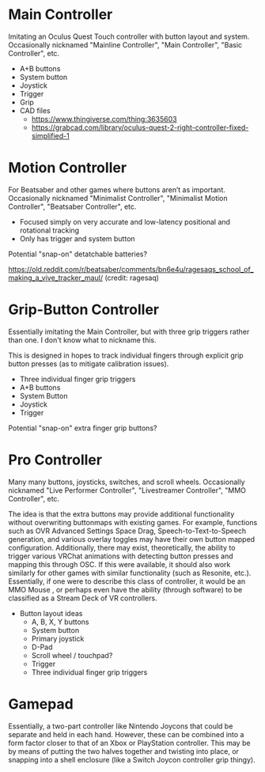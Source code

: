 # Main Controller
Imitating an Oculus Quest Touch controller with button layout and system. Occasionally nicknamed "Mainline Controller", "Main Controller", "Basic Controller", etc.

- A+B buttons
- System button
- Joystick
- Trigger
- Grip
- CAD files
  - https://www.thingiverse.com/thing:3635603
  - https://grabcad.com/library/oculus-quest-2-right-controller-fixed-simplified-1

# Motion Controller
For Beatsaber and other games where buttons aren’t as important. Occasionally nicknamed "Minimalist Controller", "Minimalist Motion Controller", "Beatsaber Controller", etc.

- Focused simply on very accurate and low-latency positional and rotational tracking
- Only has trigger and system button

Potential "snap-on" detatchable batteries?

https://old.reddit.com/r/beatsaber/comments/bn6e4u/ragesaqs_school_of_making_a_vive_tracker_maul/ (credit: ragesaq)

# Grip-Button Controller
Essentially imitating the Main Controller, but with three grip triggers rather than one. I don't know what to nickname this.

This is designed in hopes to track individual fingers through explicit grip button presses (as to mitigate calibration issues).

- Three individual finger grip triggers
- A+B buttons
- System Button
- Joystick
- Trigger

Potential "snap-on" extra finger grip buttons?

# Pro Controller
Many many buttons, joysticks, switches, and scroll wheels. Occasionally nicknamed "Live Performer Controller", "Livestreamer Controller", "MMO Controller", etc.

The idea is that the extra buttons may provide additional functionality without overwriting buttonmaps with existing games. For example, functions such as OVR Advanced Settings Space Drag, Speech-to-Text-to-Speech generation, and various overlay toggles may have their own button mapped configuration. Additionally, there may exist, theoretically, the ability to trigger various VRChat animations with detecting button presses and mapping this through OSC. If this were available, it should also work similarly for other games with similar functionality (such as Resonite, etc.). Essentially, if one were to describe this class of controller, it would be an MMO Mouse , or perhaps even have the ability (through software) to be classified as a Stream Deck of VR controllers.

- Button layout ideas
  - A, B, X, Y buttons
  - System button
  - Primary joystick
  - D-Pad
  - Scroll wheel / touchpad?
  - Trigger
  - Three individual finger grip triggers

# Gamepad
Essentially, a two-part controller like Nintendo Joycons that could be separate and held in each hand. However, these can be combined into a form factor closer to that of an Xbox or PlayStation controller. This may be by means of putting the two halves together and twisting into place, or snapping into a shell enclosure (like a Switch Joycon controller grip thingy).